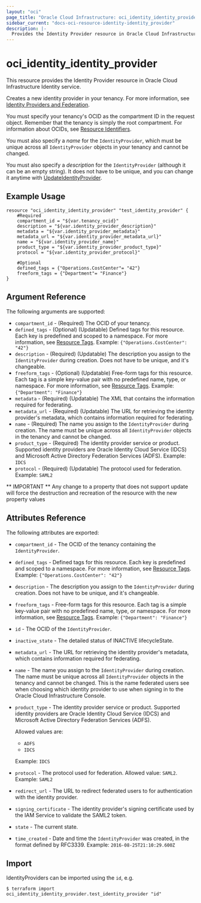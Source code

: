 ```yaml
---
layout: "oci"
page_title: "Oracle Cloud Infrastructure: oci_identity_identity_provider"
sidebar_current: "docs-oci-resource-identity-identity_provider"
description: |-
  Provides the Identity Provider resource in Oracle Cloud Infrastructure Identity service
---
```


# oci_identity_identity_provider
This resource provides the Identity Provider resource in Oracle Cloud Infrastructure Identity service.

Creates a new identity provider in your tenancy. For more information, see
[Identity Providers and Federation](https://docs.cloud.oracle.com/iaas/Content/Identity/Concepts/federation.htm).

You must specify your tenancy's OCID as the compartment ID in the request object.
Remember that the tenancy is simply the root compartment. For information about
OCIDs, see [Resource Identifiers](https://docs.cloud.oracle.com/iaas/Content/General/Concepts/identifiers.htm).

You must also specify a *name* for the `IdentityProvider`, which must be unique
across all `IdentityProvider` objects in your tenancy and cannot be changed.

You must also specify a *description* for the `IdentityProvider` (although
it can be an empty string). It does not have to be unique, and you can change
it anytime with
[UpdateIdentityProvider](https://docs.cloud.oracle.com/iaas/api/#/en/identity/20160918/IdentityProvider/UpdateIdentityProvider).


## Example Usage

```hcl
resource "oci_identity_identity_provider" "test_identity_provider" {
	#Required
	compartment_id = "${var.tenancy_ocid}"
	description = "${var.identity_provider_description}"
	metadata = "${var.identity_provider_metadata}"
	metadata_url = "${var.identity_provider_metadata_url}"
	name = "${var.identity_provider_name}"
	product_type = "${var.identity_provider_product_type}"
	protocol = "${var.identity_provider_protocol}"

	#Optional
	defined_tags = {"Operations.CostCenter"= "42"}
	freeform_tags = {"Department"= "Finance"}
}
```

## Argument Reference

The following arguments are supported:

* `compartment_id` - (Required) The OCID of your tenancy.
* `defined_tags` - (Optional) (Updatable) Defined tags for this resource. Each key is predefined and scoped to a namespace. For more information, see [Resource Tags](https://docs.cloud.oracle.com/iaas/Content/General/Concepts/resourcetags.htm). Example: `{"Operations.CostCenter": "42"}` 
* `description` - (Required) (Updatable) The description you assign to the `IdentityProvider` during creation. Does not have to be unique, and it's changeable. 
* `freeform_tags` - (Optional) (Updatable) Free-form tags for this resource. Each tag is a simple key-value pair with no predefined name, type, or namespace. For more information, see [Resource Tags](https://docs.cloud.oracle.com/iaas/Content/General/Concepts/resourcetags.htm). Example: `{"Department": "Finance"}` 
* `metadata` - (Required) (Updatable) The XML that contains the information required for federating. 
* `metadata_url` - (Required) (Updatable) The URL for retrieving the identity provider's metadata, which contains information required for federating. 
* `name` - (Required) The name you assign to the `IdentityProvider` during creation. The name must be unique across all `IdentityProvider` objects in the tenancy and cannot be changed. 
* `product_type` - (Required) The identity provider service or product. Supported identity providers are Oracle Identity Cloud Service (IDCS) and Microsoft Active Directory Federation Services (ADFS).  Example: `IDCS` 
* `protocol` - (Required) (Updatable) The protocol used for federation.  Example: `SAML2` 


** IMPORTANT **
Any change to a property that does not support update will force the destruction and recreation of the resource with the new property values

## Attributes Reference

The following attributes are exported:

* `compartment_id` - The OCID of the tenancy containing the `IdentityProvider`.
* `defined_tags` - Defined tags for this resource. Each key is predefined and scoped to a namespace. For more information, see [Resource Tags](https://docs.cloud.oracle.com/iaas/Content/General/Concepts/resourcetags.htm). Example: `{"Operations.CostCenter": "42"}` 
* `description` - The description you assign to the `IdentityProvider` during creation. Does not have to be unique, and it's changeable. 
* `freeform_tags` - Free-form tags for this resource. Each tag is a simple key-value pair with no predefined name, type, or namespace. For more information, see [Resource Tags](https://docs.cloud.oracle.com/iaas/Content/General/Concepts/resourcetags.htm). Example: `{"Department": "Finance"}` 
* `id` - The OCID of the `IdentityProvider`.
* `inactive_state` - The detailed status of INACTIVE lifecycleState.
* `metadata_url` - The URL for retrieving the identity provider's metadata, which contains information required for federating. 
* `name` - The name you assign to the `IdentityProvider` during creation. The name must be unique across all `IdentityProvider` objects in the tenancy and cannot be changed. This is the name federated users see when choosing which identity provider to use when signing in to the Oracle Cloud Infrastructure Console. 
* `product_type` - The identity provider service or product. Supported identity providers are Oracle Identity Cloud Service (IDCS) and Microsoft Active Directory Federation Services (ADFS).

	Allowed values are:
	* `ADFS`
	* `IDCS`

	Example: `IDCS` 
* `protocol` - The protocol used for federation. Allowed value: `SAML2`.  Example: `SAML2` 
* `redirect_url` - The URL to redirect federated users to for authentication with the identity provider. 
* `signing_certificate` - The identity provider's signing certificate used by the IAM Service to validate the SAML2 token. 
* `state` - The current state.
* `time_created` - Date and time the `IdentityProvider` was created, in the format defined by RFC3339.  Example: `2016-08-25T21:10:29.600Z` 

## Import

IdentityProviders can be imported using the `id`, e.g.

```
$ terraform import oci_identity_identity_provider.test_identity_provider "id"
```

